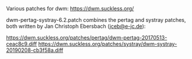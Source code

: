 Various patches for dwm: https://dwm.suckless.org/

dwm-pertag-systray-6.2.patch combines the pertag and systray patches, both written by Jan Christoph Ebersbach 
(jceb@e-jc.de):

https://dwm.suckless.org/patches/pertag/dwm-pertag-20170513-ceac8c9.diff
https://dwm.suckless.org/patches/systray/dwm-systray-20190208-cb3f58a.diff
